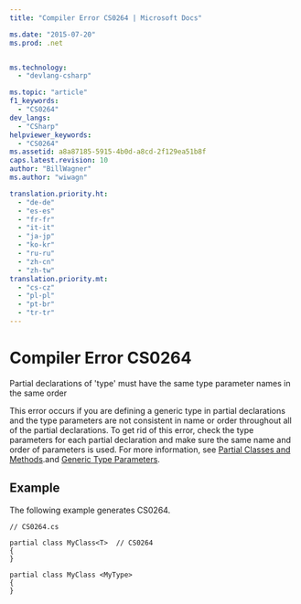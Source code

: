 ```yaml
---
title: "Compiler Error CS0264 | Microsoft Docs"

ms.date: "2015-07-20"
ms.prod: .net


ms.technology: 
  - "devlang-csharp"

ms.topic: "article"
f1_keywords: 
  - "CS0264"
dev_langs: 
  - "CSharp"
helpviewer_keywords: 
  - "CS0264"
ms.assetid: a8a87185-5915-4b0d-a8cd-2f129ea51b8f
caps.latest.revision: 10
author: "BillWagner"
ms.author: "wiwagn"

translation.priority.ht: 
  - "de-de"
  - "es-es"
  - "fr-fr"
  - "it-it"
  - "ja-jp"
  - "ko-kr"
  - "ru-ru"
  - "zh-cn"
  - "zh-tw"
translation.priority.mt: 
  - "cs-cz"
  - "pl-pl"
  - "pt-br"
  - "tr-tr"
---
```

# Compiler Error CS0264
Partial declarations of 'type' must have the same type parameter names in the same order  
  
 This error occurs if you are defining a generic type in partial declarations and the type parameters are not consistent in name or order throughout all of the partial declarations. To get rid of this error, check the type parameters for each partial declaration and make sure the same name and order of parameters is used. For more information, see [Partial Classes and Methods](../../csharp/programming-guide/classes-and-structs/partial-classes-and-methods.md).and [Generic Type Parameters](../../csharp/programming-guide/generics/generic-type-parameters.md).  
  
## Example  
 The following example generates CS0264.  
  
```  
// CS0264.cs  
  
partial class MyClass<T>  // CS0264  
{  
}  
  
partial class MyClass <MyType>  
{  
}  
```